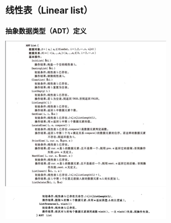 # 线性表（Linear list）

## 抽象数据类型（ADT）定义
![](./../assets/linear-list-00.png)
![](./../assets/linear-list-01.png)